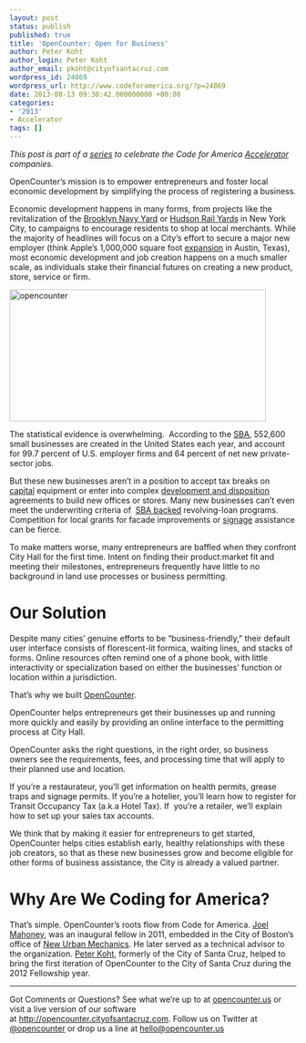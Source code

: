 ```yaml
---
layout: post
status: publish
published: true
title: 'OpenCounter: Open for Business'
author: Peter Koht
author_login: Peter Koht
author_email: pkoht@cityofsantacruz.com
wordpress_id: 24869
wordpress_url: http://www.codeforamerica.org/?p=24869
date: 2013-08-13 09:30:42.000000000 +00:00
categories:
- '2013'
- Accelerator
tags: []
---
```

<em>This post is part of a <a href="http://codeforamerica.org/category/accelerator">series</a> to celebrate the Code for America <a href="http://codeforamerica.org/accelerator">Accelerator</a> companies.</em>
<p dir="ltr">OpenCounter’s mission is to empower entrepreneurs and foster local economic development by simplifying the process of registering a business.</p>
<p dir="ltr">Economic development happens in many forms, from projects like the revitalization of the <a href="http://brooklynnavyyard.org/">Brooklyn Navy Yard</a> or <a href="http://en.wikipedia.org/wiki/Hudson_Yards_Redevelopment_Project">Hudson Rail Yards</a> in New York City, to campaigns to encourage residents to shop at local merchants. While the majority of headlines will focus on a City’s effort to secure a major new employer (think Apple’s 1,000,000 square foot <a href="http://www.wired.com/wiredenterprise/2012/12/apple-austin/">expansion</a> in Austin, Texas), most economic development and job creation happens on a much smaller scale, as individuals stake their financial futures on creating a new product, store, service or firm.</p>
<p dir="ltr"><a href="http://opencounter.us/"><img class="alignleft  wp-image-24874" alt="opencounter" src="http://www.codeforamerica.org/wp-content/uploads/2013/08/opencounter.jpg" width="450" height="231" /></a></p>
<p dir="ltr">The statistical evidence is overwhelming.  According to the <a href="http://web.sba.gov/faqs/faqindex.cfm?areaID=24">SBA</a>, 552,600 small businesses are created in the United States each year, and account for 99.7 percent of U.S. employer firms and 64 percent of net new private-sector jobs.</p>
<p dir="ltr">But these new businesses aren’t in a position to accept tax breaks on <a href="http://www.waynecounty.com/edge_busdev_foryourbus.htm#five">capital</a> equipment or enter into complex <a href="http://www.anaheim.net/images/articles/1275/Office%20DDA.PDF">development and disposition</a> agreements to build new offices or stores. Many new businesses can’t even meet the underwriting criteria of  <a href="http://www.sba.gov/category/navigation-structure/loans-grants/small-business-loans/sba-loan-programs/7a-loan-program">SBA backed</a> revolving-loan programs. Competition for local grants for facade improvements or <a href="http://www.artscouncilofneworleans.org/article.php?story=20120821173416147rld100112">signage</a> assistance can be fierce.</p>
<p dir="ltr">To make matters worse, many entrepreneurs are baffled when they confront City Hall for the first time. Intent on finding their product:market fit and meeting their milestones, entrepreneurs frequently have little to no background in land use processes or business permitting.</p>

<h1>Our Solution</h1>
<p dir="ltr">Despite many cities’ genuine efforts to be “business-friendly,” their default user interface consists of florescent-lit formica, waiting lines, and stacks of forms. Online resources often remind one of a phone book, with little interactivity or specialization based on either the businesses’ function or location within a jurisdiction.</p>
<p dir="ltr">That’s why we built <a href="http://opencounter.us">OpenCounter</a>.</p>
<p dir="ltr">OpenCounter helps entrepreneurs get their businesses up and running more quickly and easily by providing an online interface to the permitting process at City Hall.</p>
<p dir="ltr">OpenCounter asks the right questions, in the right order, so business owners see the requirements, fees, and processing time that will apply to their planned use and location.</p>
<p dir="ltr">If you’re a restaurateur, you’ll get information on health permits, grease traps and signage permits. If you’re a hotelier, you’ll learn how to register for Transit Occupancy Tax (a.k.a Hotel Tax). If  you’re a retailer, we’ll explain how to set up your sales tax accounts.</p>
We think that by making it easier for entrepreneurs to get started, OpenCounter helps cities establish early, healthy relationships with these job creators, so that as these new businesses grow and become eligible for other forms of business assistance, the City is already a valued partner.
<h1>Why Are We Coding for America?</h1>
<p dir="ltr">That’s simple. OpenCounter’s roots flow from Code for America. <a href="https://www.linkedin.com/in/joelmahoney">Joel Mahoney</a>, was an inaugural fellow in 2011, embedded in the City of Boston’s office of <a href="http://www.newurbanmechanics.org/boston/">New Urban Mechanics</a>. He later served as a technical advisor to the organization. <a href="https://www.linkedin.com/in/pkoht">Peter Koht</a>, formerly of the City of Santa Cruz, helped to bring the first iteration of OpenCounter to the City of Santa Cruz during the 2012 Fellowship year.</p>


<hr />

Got Comments or Questions? See what we’re up to at <a href="http://opencounter.us">opencounter.us</a> or visit a live version of our software at <a href="http://opencounter.cityofsantacruz.com">http://opencounter.cityofsantacruz.com</a>. Follow us on Twitter at <a href="http://twitter.com/OpenCounter">@opencounter</a> or drop us a line at <a href="mailto:hello@opencounter.us">hello@opencounter.us</a>
